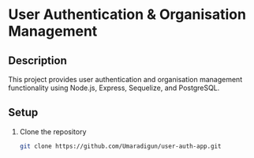 # User Authentication & Organisation Management

## Description
This project provides user authentication and organisation management functionality using Node.js, Express, Sequelize, and PostgreSQL.

## Setup

1. Clone the repository
   ```sh
   git clone https://github.com/Umaradigun/user-auth-app.git
